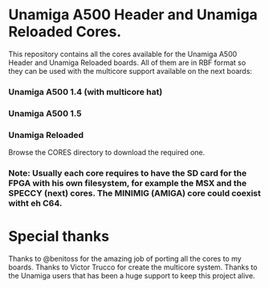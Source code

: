 # Unamiga A500 Header and Unamiga Reloaded Cores.

This repository contains all the cores available for the Unamiga A500 Header and Unamiga Reloaded boards. All of them are in RBF format so they can be used with the multicore support available on the next boards:

### Unamiga A500 1.4 (with multicore hat)
### Unamiga A500 1.5
### Unamiga Reloaded

Browse the CORES directory to download the required one.

### Note: Usually each core requires to have the SD card for the FPGA with his own filesystem, for example the MSX and the SPECCY (next) cores. The MINIMIG (AMIGA) core could coexist witht eh C64.

# Special thanks

Thanks to @benitoss for the amazing job of porting all the cores to my boards.
Thanks to Victor Trucco for create the multicore system.
Thanks to the Unamiga users that has been a huge support to keep this project alive.
